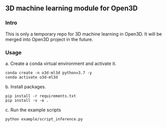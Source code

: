 
## 3D machine learning module for Open3D

### Intro

This is only a temporary repo for 3D machine learning in Open3D. It will be merged into Open3D project in the future.


### Usage

a. Create a conda virtual environment and activate it.

```shell
conda create -n o3d-ml3d python=3.7 -y
conda activate o3d-ml3d
```

b. Install packages.
```shell
pip install -r requirements.txt
pip install -v -e .
```

c. Run the example scripts
```shell
python example/script_inference.py
```
